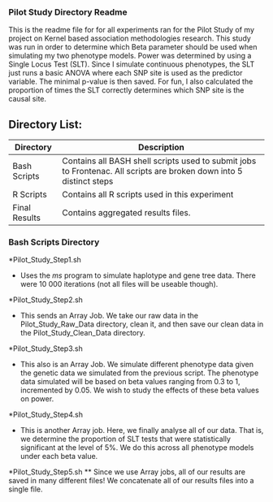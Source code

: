 ### Pilot Study Directory Readme
This is the readme file for for all experiments ran for the Pilot Study of my project on Kernel based association methodologies research. This study was run in order to determine which Beta parameter should be used when simulating my two phenotype models. Power was determined by using a Single Locus Test (SLT). Since I simulate continuous phenotypes, the SLT just runs a basic ANOVA where each SNP site is used as the predictor variable. The minimal p-value is then saved. For fun, I also calculated the proportion of times the SLT correctly determines which SNP site is the causal site.

## Directory List:

Directory | Description
--------- | ---------
Bash Scripts | Contains all BASH shell scripts used to submit jobs to Frontenac. All scripts are broken down into 5 distinct steps
R Scripts | Contains all R scripts used in this experiment
Final Results | Contains aggregated results files.


### Bash Scripts Directory

*Pilot_Study_Step1.sh
  * Uses the *ms* program to simulate haplotype and gene tree data. There were 10 000 iterations (not all files will be useable though).

*Pilot_Study_Step2.sh
  * This sends an Array Job. We take our raw data in the Pilot_Study_Raw_Data directory, clean it, and then save our clean data in the Pilot_Study_Clean_Data directory.


*Pilot_Study_Step3.sh
  * This also is an Array Job. We simulate different phenotype data given the genetic data we simulated from the previous script. The phenotype data simulated will be based on beta values ranging from 0.3 to 1, incremented by 0.05. We wish to study the effects of these beta values on power.

*Pilot_Study_Step4.sh
  * This is another Array job. Here, we finally analyse all of our data. That is, we determine the proportion of SLT tests that were statistically significant at the level of 5%. We do this across all phenotype models under each beta value.

*Pilot_Study_Step5.sh
  ** Since we use Array jobs, all of our results are saved in many different files! We concatenate all of our results files into a single file. 


